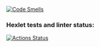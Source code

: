 [![Code Smells](https://sonarcloud.io/api/project_badges/measure?project=Maria-Markusheva_frontend-project-44&metric=code_smells)](https://sonarcloud.io/summary/new_code?id=Maria-Markusheva_frontend-project-44)


### Hexlet tests and linter status:
[![Actions Status](https://github.com/Maria-Markusheva/frontend-project-44/actions/workflows/hexlet-check.yml/badge.svg)](https://github.com/Maria-Markusheva/frontend-project-44/actions)